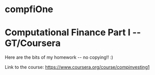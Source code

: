 compfiOne
=========

# Computational Finance Part I -- GT/Coursera

Here are the bits of my homework -- no copying!! :)

Link to the course: https://www.coursera.org/course/compinvesting1
